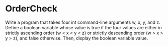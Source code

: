 # OrderCheck
Write a program that takes four int command-line arguments w, x, y, and z. Define a boolean variable whose value is true if the four values are either in strictly ascending order (w < x < y < z) or strictly descending order (w > x > y > z), and false otherwise. Then, display the boolean variable value.
